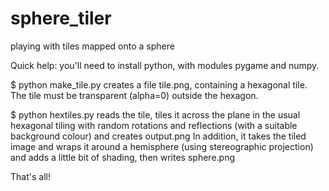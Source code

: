 # sphere_tiler
playing with tiles mapped onto a sphere

Quick help:
you'll need to install python, with modules pygame and numpy.

$ python make_tile.py
creates a file tile.png, containing a hexagonal tile.  The tile must be transparent (alpha=0) outside the hexagon.

$ python hextiles.py
reads the tile, tiles it across the plane in the usual hexagonal tiling with random rotations and reflections (with a suitable background colour) and creates output.png
In addition, it takes the tiled image and wraps it around a hemisphere (using stereographic projection) and adds a little bit of shading, then writes sphere.png

That's all!
